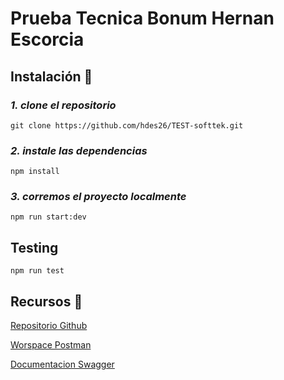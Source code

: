 # Prueba Tecnica Bonum Hernan Escorcia


## Instalación 🔧

### _1. clone el repositorio_

```
git clone https://github.com/hdes26/TEST-softtek.git
```

### _2. instale las dependencias_

```
npm install

```

### _3. corremos el proyecto localmente_

```
npm run start:dev

```

## Testing

```
npm run test

```

## Recursos 🔗
[Repositorio Github](https://github.com/hdes26/TEST-softtek.git) 


[Worspace Postman](https://www.postman.com/lunar-equinox-908337/workspace/test-softtek/)



[Documentacion Swagger](https://894e2q7rij.execute-api.us-east-1.amazonaws.com/dev/swagger)
